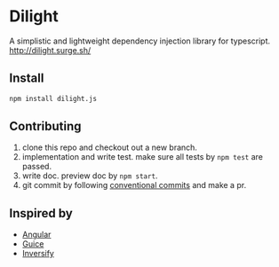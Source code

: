 # Dilight

A simplistic and lightweight dependency injection library for typescript. http://dilight.surge.sh/
 
## Install

```bash
npm install dilight.js
```

## Contributing

1. clone this repo and checkout out a new branch.
2. implementation and write test. make sure all tests by `npm test` are passed.
3. write doc. preview doc by `npm start`.
4. git commit by following [conventional commits](https://www.conventionalcommits.org/en/v1.0.0-beta.2/) and make a pr.

## Inspired by

- [Angular](https://github.com/angular/angular)
- [Guice](https://github.com/google/guice)
- [Inversify](https://github.com/inversify/InversifyJS)
